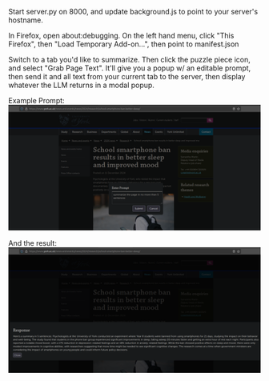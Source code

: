 Start server.py on 8000, and update background.js to point to your server's hostname.

In Firefox, open about:debugging. On the left hand menu, click "This Firefox", then "Load Temporary Add-on...", then point to manifest.json

Switch to a tab you'd like to summarize. Then click the puzzle piece icon, and select "Grab Page Text". It'll give you a popup w/ an editable prompt, then send it and all text from your current tab to the server, then display whatever the LLM returns in a modal popup.

Example Prompt:
![example prompt](prompt.png)

And the result:
![summary](summary.png)
